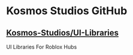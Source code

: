 # Kosmos Studios GitHub
## [Kosmos-Studios/UI-Libraries](kosmos-studios.github.io/ui-libraries)
UI Libraries For Roblox Hubs
